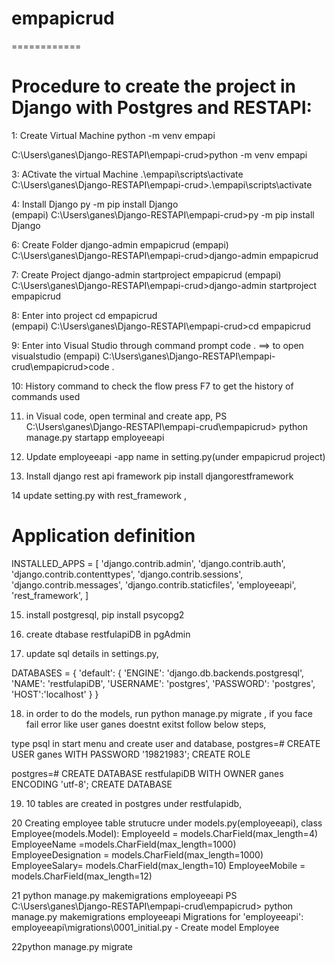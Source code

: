 # empapicrud
============

Procedure to create the project in Django with Postgres and RESTAPI:
=============================

1: Create Virtual Machine
python -m venv empapi   

C:\Users\ganes\Django-RESTAPI\empapi-crud>python -m venv empapi
 
3: ACtivate the virtual Machine 
.\empapi\scripts\activate
C:\Users\ganes\Django-RESTAPI\empapi-crud>.\empapi\scripts\activate
   
4: Install Django 
py -m pip install Django     
(empapi) C:\Users\ganes\Django-RESTAPI\empapi-crud>py -m pip install Django

6:  Create Folder
django-admin empapicrud
(empapi) C:\Users\ganes\Django-RESTAPI\empapi-crud>django-admin empapicrud

7: Create Project
django-admin startproject empapicrud
(empapi) C:\Users\ganes\Django-RESTAPI\empapi-crud>django-admin startproject empapicrud

8: Enter into project
cd empapicrud                        
(empapi) C:\Users\ganes\Django-RESTAPI\empapi-crud>cd empapicrud


9: Enter into Visual Studio through command prompt 
code .                               ==> to open visualstudio
(empapi) C:\Users\ganes\Django-RESTAPI\empapi-crud\empapicrud>code .

10: History command to check the flow 
press F7 to get the history of commands used

11. in Visual code, open terminal and create app,
PS C:\Users\ganes\Django-RESTAPI\empapi-crud\empapicrud> python manage.py startapp employeeapi

12. Update employeeapi -app name in setting.py(under empapicrud project)

13. Install django rest api framework
pip install djangorestframework

14 update setting.py with rest_framework ,
# Application definition

INSTALLED_APPS = [
    'django.contrib.admin',
    'django.contrib.auth',
    'django.contrib.contenttypes',
    'django.contrib.sessions',
    'django.contrib.messages',
    'django.contrib.staticfiles',
    'employeeapi', 
    'rest_framework',
]

15. install postgresql,
	pip install psycopg2
	
	
16. create dtabase   restfulapiDB in pgAdmin

17. update sql details in settings.py,

DATABASES = {
    'default': {
        'ENGINE': 'django.db.backends.postgresql',
        'NAME': 'restfulapiDB',
        'USERNAME': 'postgres',
        'PASSWORD': 'postgres',
        'HOST':'localhost'
    }
}


18. in order to do the models, run python manage.py migrate , if you face fail error like user ganes doestnt exitst follow below steps,

type psql in start menu and create user and database,
postgres=# CREATE USER ganes WITH PASSWORD '19821983';
CREATE ROLE

postgres=# CREATE DATABASE restfulapiDB WITH OWNER ganes ENCODING 'utf-8';
CREATE DATABASE


19. 10 tables are created in postgres under restfulapidb, 

20 Creating employee table strutucre under models.py(employeeapi),
		class Employee(models.Model):
				EmployeeId   = models.CharField(max_length=4)
				EmployeeName =models.CharField(max_length=1000)
				EmployeeDesignation = models.CharField(max_length=1000)
				EmployeeSalary= models.CharField(max_length=10)
				EmployeeMobile = models.CharField(max_length=12)

21 python manage.py makemigrations employeeapi
				PS C:\Users\ganes\Django-RESTAPI\empapi-crud\empapicrud> python manage.py makemigrations employeeapi
				Migrations for 'employeeapi':
				employeeapi\migrations\0001_initial.py
						- Create model Employee
						

22python manage.py migrate
